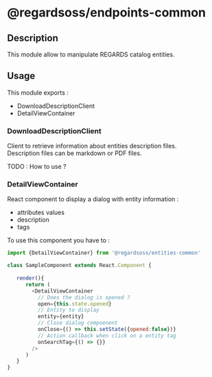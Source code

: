 # @regardsoss/endpoints-common

## Description

This module allow to manipulate REGARDS catalog entities.

## Usage

This module exports :
  - DownloadDescriptionClient
  - DetailViewContainer

### DownloadDescriptionClient

Client to retrieve information about entities description files.  
Description files can be markdown or PDF files.

TODO : How to use ?

### DetailViewContainer

React component to display a dialog with entity information : 
  - attributes values
  - description
  - tags
  
To use this component you have to :

```js
import {DetailViewContainer} from '@regardsoss/entities-common'

class SampleComponent extends React.Component {
   
   render(){
      return (
        <DetailViewContainer
          // Does the dialog is opened ?
          open={this.state.opened}
          // Entity to display  
          entity={entity}
          // Close dialog compoenent
          onClose={() => this.setState({opened:false})}
          // Action callback when click on a entity tag
          onSearchTag={() => {}}
        />
      )
   }
}
```
